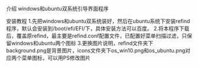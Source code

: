 介绍
windows和ubuntu双系统引导界面程序

安装教程
1.先把windows和ubuntu双系统装好，然后在ubuntu系统下安装refind程序，默认会安装到/boot/efi/EFI/下，具体安装方法可以百度。 2.将本程序下载后，覆盖原refind，最主要是refind.conf配置文件，已配置好菜单扫描过滤，只保留windows和ubuntu两个图标 3.更换图片说明，refind文件夹下background.png是背景图片，icons文件夹下os_win10.png和os_ubuntu.png对应两个菜单图标，可以用PS修改图片
